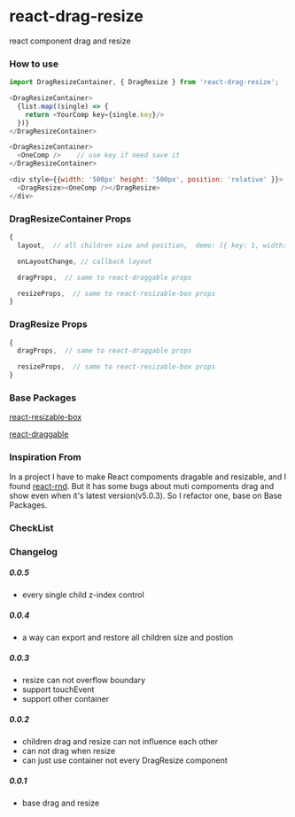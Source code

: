 # react-drag-resize
react component drag and resize

### How to use
```javascript
import DragResizeContainer, { DragResize } from 'react-drag-resize';

<DragResizeContainer>
  {list.map((single) => {
    return <YourComp key={single.key}/>
  })}
</DragResizeContainer>

<DragResizeContainer>
  <OneComp />    // use key if need save it
</DragResizeContainer>

<div style={{width: '500px' height: '500px', position: 'relative' }}>
  <DragResize><OneComp /></DragResize>
</div>
```
### DragResizeContainer Props
```javascript
{
  layout,  // all children size and position,  demo: [{ key: 1, width: 100, height: 1000, x: 0, y: 0, zIndex: 1 } ]

  onLayoutChange, // callback layout

  dragProps,  // same to react-draggable props

  resizeProps,  // same to react-resizable-box props
}
```
### DragResize Props
```javascript
{
  dragProps,  // same to react-draggable props

  resizeProps,  // same to react-resizable-box props
}
```
### Base Packages
[react-resizable-box](https://github.com/bokuweb/react-resizable-box)

[react-draggable](https://github.com/mzabriskie/react-draggable)

### Inspiration From

In a project I have to make React compoments dragable and resizable, and I found [react-rnd](https://github.com/bokuweb/react-rnd). But it has some bugs about muti compoments drag and show even when it's latest version(v5.0.3).
So I refactor one, base on Base Packages.

### CheckList

### Changelog
##### 0.0.5
* every single child z-index control

##### 0.0.4
* a way can export and restore all children size and postion

##### 0.0.3
* resize can not overflow boundary
* support touchEvent
* support other container

##### 0.0.2
* children drag and resize can not influence each other
* can not drag when resize
* can just use container not every DragResize component

##### 0.0.1
* base drag and resize
